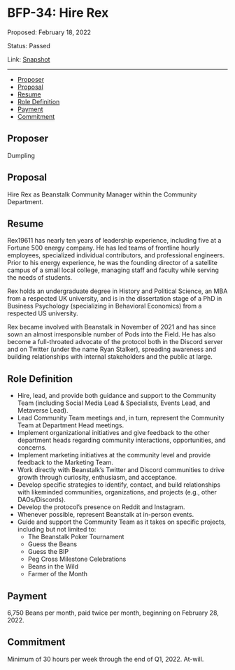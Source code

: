 # BFP-34: Hire Rex

Proposed: February 18, 2022

Status: Passed

Link: [Snapshot](https://snapshot.org/#/beanstalkfarms.eth/proposal/0x0b5a359f298fdb55193418fb5450f45153b288795f9b85bf1565d3afc145bc6e)

---

- [Proposer](#proposer)
- [Proposal](#proposal)
- [Resume](#resume)
- [Role Definition](#role-definition)
- [Payment](#payment)
- [Commitment](#commitment)

## Proposer

Dumpling

## Proposal

Hire Rex as Beanstalk Community Manager within the Community Department.

## Resume

Rex19611 has nearly ten years of leadership experience, including five at a Fortune 500 energy company. He has led teams of frontline hourly employees, specialized individual contributors, and professional engineers. Prior to his energy experience, he was the founding director of a satellite campus of a small local college, managing staff and faculty while serving the needs of students.

Rex holds an undergraduate degree in History and Political Science, an MBA from a respected UK university, and is in the dissertation stage of a PhD in Business Psychology (specializing in Behavioral Economics) from a respected US university.

Rex became involved with Beanstalk in November of 2021 and has since sown an almost irresponsible number of Pods into the Field. He has also become a full-throated advocate of the protocol both in the Discord server and on Twitter (under the name Ryan Stalker), spreading awareness and building relationships with internal stakeholders and the public at large.

## Role Definition

* Hire, lead, and provide both guidance and support to the Community Team (including Social Media Lead & Specialists, Events Lead, and Metaverse Lead).
* Lead Community Team meetings and, in turn, represent the Community Team at Department Head meetings.
* Implement organizational initiatives and give feedback to the other department heads regarding community interactions, opportunities, and concerns.
* Implement marketing initiatives at the community level and provide feedback to the Marketing Team.
* Work directly with Beanstalk’s Twitter and Discord communities to drive growth through curiosity, enthusiasm, and acceptance.
* Develop specific strategies to identify, contact, and build relationships with likeminded communities, organizations, and projects (e.g., other DAOs/Discords).
* Develop the protocol’s presence on Reddit and Instagram. 
* Whenever possible, represent Beanstalk at in-person events. 
* Guide and support the Community Team as it takes on specific projects, including but not limited to:
  * The Beanstalk Poker Tournament 
  * Guess the Beans
  * Guess the BIP
  * Peg Cross Milestone Celebrations
  * Beans in the Wild
  * Farmer of the Month

## Payment

6,750 Beans per month, paid twice per month, beginning on February 28, 2022.

## Commitment

Minimum of 30 hours per week through the end of Q1, 2022. At-will.
